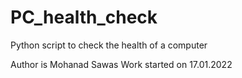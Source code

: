 # PC_health_check
Python script to check the health of a computer

Author is Mohanad Sawas
Work started on 17.01.2022

